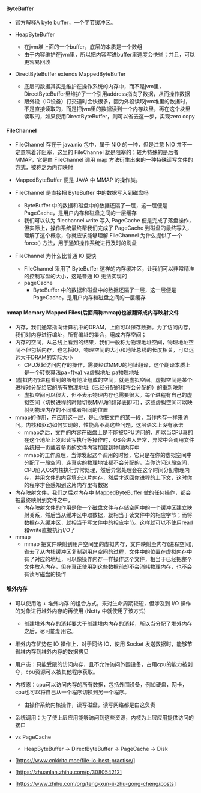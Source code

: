 
#### ByteBuffer
- 官方解释A byte buffer，一个字节缓冲区。
  
- HeapByteBuffer
    - 在jvm堆上面的一个buffer，底层的本质是一个数组	
    - 由于内容维护在jvm里，所以把内容写进buffer里速度会快些；并且，可以更容易回收
- DirectByteBuffer extends MappedByteBuffer
    - 底层的数据其实是维护在操作系统的内存中，而不是jvm里，DirectByteBuffer里维护了一个引用address指向了数据，从而操作数据	
    - 跟外设（IO设备）打交道时会快很多，因为外设读取jvm堆里的数据时，不是直接读取的，而是把jvm里的数据读到一个内存块里，再在这个块里读取的，如果使用DirectByteBuffer，则可以省去这一步，实现zero copy
    
    
    
    
#### FileChannel
- FileChannel 存在于 java.nio 包中，属于 NIO 的一种，但是注意 NIO 并不一定意味着非阻塞，这里的 FileChannel 就是阻塞的；较为特殊的是后者 MMAP，它是由 FileChannel 调用 map 方法衍生出来的一种特殊读写文件的方式，被称之为内存映射
- MappedByteBuffer 便是 JAVA 中 MMAP 的操作类。
  
- FileChannel 是直接把 ByteBuffer 中的数据写入到磁盘吗
    - ByteBuffer 中的数据和磁盘中的数据还隔了一层，这一层便是 PageCache，是用户内存和磁盘之间的一层缓存
    - 我们可以认为 filechannel.write 写入 PageCache 便是完成了落盘操作，但实际上，操作系统最终帮我们完成了 PageCache 到磁盘的最终写入，理解了这个概念，你就应该能够理解 FileChannel 为什么提供了一个 force() 方法，用于通知操作系统进行及时的刷盘
- FileChannel 为什么比普通 IO 要快
    - FileChannel 采用了 ByteBuffer 这样的内存缓冲区，让我们可以非常精准的控制写盘的大小，这是普通 IO 无法实现的
    - pageCache 
        - ByteBuffer 中的数据和磁盘中的数据还隔了一层，这一层便是 PageCache，是用户内存和磁盘之间的一层缓存
    
    
    
#### mmap Memory Mapped Files(后面简称mmap)也被翻译成内存映射文件
- 内存，我们通常指向计算机中的DRAM，上面可以保存数据。为了访问内存，我们对内存进行编址，所有编址的集合，组成内存空间；
- 内存的空间，从总线上看到的结果，我们一般称为物理地址空间，物理地址空间不但包括内存，也包括IO，物理空间的大小和地址总线的长度相关，可以远远大于DRAM的实际大小
    - CPU发起访问内存的操作，需要经过MMU的地址翻译，这个翻译本质上是一个转换算法pa=f(va) va虚拟地址 pa物理地址
- (虚拟内存)进程看到的所有地址组成的空间，就是虚拟空间。虚拟空间是某个进程对分配给它的所有物理地址（已经分配的和将会分配的）的重新映射
    - 虚拟空间可以很大，但不表示物理内存也需要很大。每个进程有自己的虚拟空间（切换进程的时候切换MMU的翻译表即可），这些虚拟空间可以映射到物理内存的不同或者相同的位置
- mmap的作用，在应用这一层，是让你把文件的某一段，当作内存一样来访问。内核和驱动如何实现的，性能高不高这些问题，这层语义上没有承诺
    - mmap之后，文件的内容在磁盘上是不能被CPU访问的，所以当CPU真的在这个地址上发起读写执行等操作时，OS会进入异常，异常中会调用文件系统把一页或者多页的文件内容加载到物理内存中
    - mmap的工作原理，当你发起这个调用的时候，它只是在你的虚拟空间中分配了一段空间，连真实的物理地址都不会分配的，当你访问这段空间，CPU陷入OS内核执行异常处理，然后异常处理会在这个时间分配物理内存，并用文件的内容填充这片内存，然后才返回你进程的上下文，这时你的程序才会感知到这片内存里有数据
- 内存映射文件，我们之后对内存中 MappedByteBuffer 做的任何操作，都会被最终映射到文件之中，
    - 内存映射文件的作用是使一个磁盘文件与存储空间中的一个缓冲区建立映射关系，然后当从缓冲区中取数据，就相当于读文件中的相应字节；而将数据存入缓冲区，就相当于写文件中的相应字节。这样就可以不使用read和write直接执行I/O了
- mmap
    - mmap 把文件映射到用户空间里的虚拟内存，文件映射至内存(进程空间),省去了从内核缓冲区复制到用户空间的过程，文件中的位置在虚拟内存中有了对应的地址，可以像操作内存一样操作这个文件，相当于已经把整个文件放入内存，但在真正使用到这些数据前却不会消耗物理内存，也不会有读写磁盘的操作

#### 堆外内存
- 可以使用池 + 堆外内存 的组合方式，来对生命周期较短，但涉及到 I/O 操作的对象进行堆外内存的再使用 (Netty 中就使用了该方式)
    - 创建堆外内存的消耗要大于创建堆内内存的消耗，所以当分配了堆外内存之后，尽可能复用它。
- 堆外内存优势在 IO 操作上，对于网络 IO，使用 Socket 发送数据时，能够节省堆内存到堆外内存的数据拷贝
    
- 用户态：只能受限的访问内存，且不允许访问外围设备，占用cpu的能力被剥夺，cpu资源可以被其他程序获取。
- 内核态：cpu可以访问内存的所有数据，包括外围设备，例如硬盘，网卡，cpu也可以将自己从一个程序切换到另一个程序。
    - 由操作系统内核操作，读写磁盘，读写网络都是由这负责
- 系统调用：为了使上层应用能够访问到这些资源，内核为上层应用提供访问的接口

- vs PageCache 
    - HeapByteBuffer -> DirectByteBuffer -> PageCache -> Disk

- [https://www.cnkirito.moe/file-io-best-practise/]
- [https://zhuanlan.zhihu.com/p/308054212]
- [https://www.zhihu.com/org/teng-xun-ji-zhu-gong-cheng/posts]